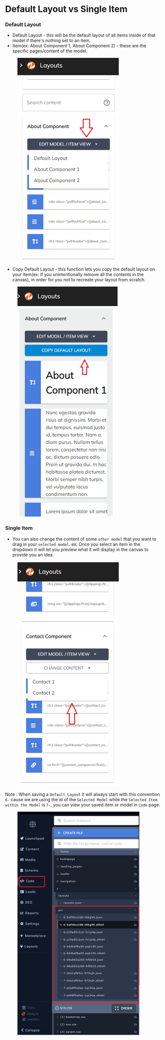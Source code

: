 # Default Layout vs Single Item

### Default Layout

* Default Layout - this will be the default layout of all items inside of that model if there's nothing set to an item.
* Item(ex: About Component 1, About Component 2) - these are the specific pages/content of the model.
  
<figure><img src="../../.gitbook/assets/layouts - sidebar model.png" alt=""><figcaption></figcaption></figure>
    
* Copy Default Layout - this function lets you copy the default layout on your item(ex: if you unintentionally remove all the contents in the canvas), in order for you not to recreate your layout from scratch.
   
<figure><img src="../../.gitbook/assets/layouts - copy default layout.png" alt=""><figcaption></figcaption></figure>
   
### Single Item

* You can also change the content of some `other model` that you want to drag in your `selected model`. ex: Once you select an item in the dropdown it will let you preview what it will display in the canvas to provide
you an idea.

<figure><img src="../../.gitbook/assets/layouts - change content items.png" alt=""><figcaption></figcaption></figure>


Note : When saving a `Default Layout` it will always start with this convention `6-` cause we are using the id of the `Selected Model` while the `Selected Item within the Model` is `7-`, you can view your saved item or model in `Code` page.
    
<figure><img src="../../.gitbook/assets/layouts - model and item id convention.png" alt=""><figcaption></figcaption></figure>
